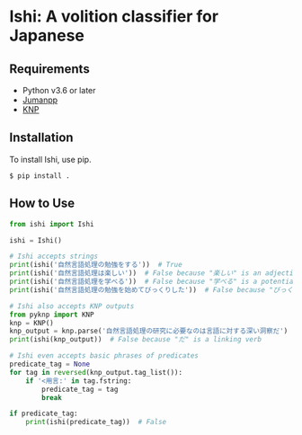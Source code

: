 # Ishi: A volition classifier for Japanese

## Requirements

- Python v3.6 or later
- [Jumanpp](https://github.com/ku-nlp/jumanpp)
- [KNP](http://nlp.ist.i.kyoto-u.ac.jp/index.php?KNP)

## Installation

To install Ishi, use pip.

```
$ pip install .
```

## How to Use

```python
from ishi import Ishi

ishi = Ishi()

# Ishi accepts strings
print(ishi('自然言語処理の勉強をする'))  # True
print(ishi('自然言語処理は楽しい'))  # False because "楽しい" is an adjective
print(ishi('自然言語処理を学べる'))  # False because "学べる" is a potential verb
print(ishi('自然言語処理の勉強を始めてびっくりした'))  # False because "びっくり (した)" is in a non-volition dictionary

# Ishi also accepts KNP outputs
from pyknp import KNP
knp = KNP()
knp_output = knp.parse('自然言語処理の研究に必要なのは言語に対する深い洞察だ')
print(ishi(knp_output))  # False because "だ" is a linking verb

# Ishi even accepts basic phrases of predicates
predicate_tag = None
for tag in reversed(knp_output.tag_list()):
    if '<用言:' in tag.fstring:
        predicate_tag = tag
        break

if predicate_tag:
    print(ishi(predicate_tag))  # False
```
